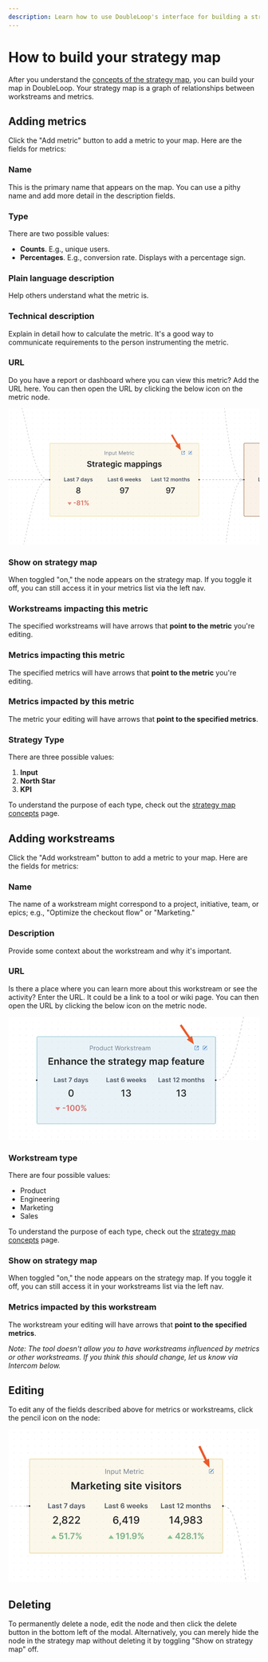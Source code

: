 ```yaml
---
description: Learn how to use DoubleLoop's interface for building a strategy map.
---
```


# How to build your strategy map

After you understand the [concepts of the strategy map](strategy-map-concepts.md), you can build your map in DoubleLoop. Your strategy map is a graph of relationships between workstreams and metrics.

## Adding metrics

Click the "Add metric" button to add a metric to your map. Here are the fields for metrics:

### Name

This is the primary name that appears on the map. You can use a pithy name and add more detail in the description fields.

### Type

There are two possible values:

* **Counts**. E.g., unique users.
* **Percentages**. E.g., conversion rate. Displays with a percentage sign.

### Plain language description

Help others understand what the metric is.

### Technical description

Explain in detail how to calculate the metric. It's a good way to communicate requirements to the person instrumenting the metric.

### URL

Do you have a report or dashboard where you can view this metric? Add the URL here. You can then open the URL by clicking the below icon on the metric node.

![Open the URL for a metric.](<../.gitbook/assets/Screen Shot 2021-12-29 at 2.10.57 PM.png>)

### Show on strategy map

When toggled "on," the node appears on the strategy map. If you toggle it off, you can still access it in your metrics list via the left nav.

### Workstreams impacting this metric

The specified workstreams will have arrows that **point to the metric** you're editing.

### Metrics impacting this metric

The specified metrics will have arrows that **point to the metric** you're editing.

### Metrics impacted by this metric

The metric your editing will have arrows that **point to the specified metrics**.

### Strategy Type

There are three possible values:

1. **Input**
2. **North Star**
3. **KPI**

To understand the purpose of each type, check out the [strategy map concepts](strategy-map-concepts.md#metrics-types) page.

## Adding workstreams

Click the "Add workstream" button to add a metric to your map. Here are the fields for metrics:

### Name

The name of a workstream might correspond to a project, initiative, team, or epics; e.g., "Optimize the checkout flow" or "Marketing."

### Description

Provide some context about the workstream and why it's important.

### URL

Is there a place where you can learn more about this workstream or see the activity? Enter the URL. It could be a link to a tool or wiki page. You can then open the URL by clicking the below icon on the metric node.

![Open the URL for a workstream.](<../.gitbook/assets/image (16).png>)

### Workstream type

There are four possible values:

* Product
* Engineering
* Marketing
* Sales

To understand the purpose of each type, check out the [strategy map concepts](strategy-map-concepts.md#workstream-types) page.

### Show on strategy map

When toggled "on," the node appears on the strategy map. If you toggle it off, you can still access it in your workstreams list via the left nav.

### Metrics impacted by this workstream

The workstream your editing will have arrows that **point to the specified metrics**.

_Note: The tool doesn't allow you to have workstreams influenced by metrics or other workstreams. If you think this should change, let us know via Intercom below._

## Editing

To edit any of the fields described above for metrics or workstreams, click the pencil icon on the node:

![](<../.gitbook/assets/image (15).png>)

## Deleting

To permanently delete a node, edit the node and then click the delete button in the bottom left of the modal. Alternatively, you can merely hide the node in the strategy map without deleting it by toggling "Show on strategy map"  off.

